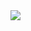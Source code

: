 <img src="https://img.shields.io/badge/javascript-F7DF1E?style=for-the-badge&logo=appveyor&logoColor=white"/>
